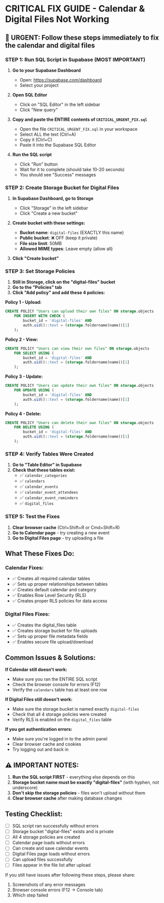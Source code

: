 # CRITICAL FIX GUIDE - Calendar & Digital Files Not Working

## 🚨 URGENT: Follow these steps immediately to fix the calendar and digital files

### STEP 1: Run SQL Script in Supabase (MOST IMPORTANT)

1. **Go to your Supabase Dashboard**
   - Open: https://supabase.com/dashboard
   - Select your project

2. **Open SQL Editor**
   - Click on "SQL Editor" in the left sidebar
   - Click "New query"

3. **Copy and paste the ENTIRE contents of `CRITICAL_URGENT_FIX.sql`**
   - Open the file `CRITICAL_URGENT_FIX.sql` in your workspace
   - Select ALL the text (Ctrl+A)
   - Copy it (Ctrl+C)
   - Paste it into the Supabase SQL Editor

4. **Run the SQL script**
   - Click "Run" button
   - Wait for it to complete (should take 10-20 seconds)
   - You should see "Success" messages

### STEP 2: Create Storage Bucket for Digital Files

1. **In Supabase Dashboard, go to Storage**
   - Click "Storage" in the left sidebar
   - Click "Create a new bucket"

2. **Create bucket with these settings:**
   - **Bucket name**: `digital-files` (EXACTLY this name)
   - **Public bucket**: ❌ OFF (keep it private)
   - **File size limit**: 50MB
   - **Allowed MIME types**: Leave empty (allow all)

3. **Click "Create bucket"**

### STEP 3: Set Storage Policies

1. **Still in Storage, click on the "digital-files" bucket**
2. **Go to the "Policies" tab**
3. **Click "Add policy" and add these 4 policies:**

**Policy 1 - Upload:**
```sql
CREATE POLICY "Users can upload their own files" ON storage.objects
    FOR INSERT WITH CHECK (
        bucket_id = 'digital-files' AND 
        auth.uid()::text = (storage.foldername(name))[1]
    );
```

**Policy 2 - View:**
```sql
CREATE POLICY "Users can view their own files" ON storage.objects
    FOR SELECT USING (
        bucket_id = 'digital-files' AND 
        auth.uid()::text = (storage.foldername(name))[1]
    );
```

**Policy 3 - Update:**  
```sql
CREATE POLICY "Users can update their own files" ON storage.objects
    FOR UPDATE USING (
        bucket_id = 'digital-files' AND 
        auth.uid()::text = (storage.foldername(name))[1]
    );
```

**Policy 4 - Delete:**
```sql
CREATE POLICY "Users can delete their own files" ON storage.objects
    FOR DELETE USING (
        bucket_id = 'digital-files' AND 
        auth.uid()::text = (storage.foldername(name))[1]
    );
```

### STEP 4: Verify Tables Were Created

1. **Go to "Table Editor" in Supabase**
2. **Check that these tables exist:**
   - ✅ `calendar_categories`
   - ✅ `calendars` 
   - ✅ `calendar_events`
   - ✅ `calendar_event_attendees`
   - ✅ `calendar_event_reminders`
   - ✅ `digital_files`

### STEP 5: Test the Fixes

1. **Clear browser cache** (Ctrl+Shift+R or Cmd+Shift+R)
2. **Go to Calendar page** - try creating a new event
3. **Go to Digital Files page** - try uploading a file

## What These Fixes Do:

### Calendar Fixes:
- ✅ Creates all required calendar tables
- ✅ Sets up proper relationships between tables
- ✅ Creates default calendar and category
- ✅ Enables Row Level Security (RLS)
- ✅ Creates proper RLS policies for data access

### Digital Files Fixes:
- ✅ Creates the digital_files table
- ✅ Creates storage bucket for file uploads
- ✅ Sets up proper file metadata fields
- ✅ Enables secure file upload/download

## Common Issues & Solutions:

**If Calendar still doesn't work:**
- Make sure you ran the ENTIRE SQL script
- Check the browser console for errors (F12)
- Verify the `calendars` table has at least one row

**If Digital Files still doesn't work:**
- Make sure the storage bucket is named exactly `digital-files`
- Check that all 4 storage policies were created
- Verify RLS is enabled on the `digital_files` table

**If you get authentication errors:**
- Make sure you're logged in to the admin panel
- Clear browser cache and cookies
- Try logging out and back in

## ⚠️ IMPORTANT NOTES:

1. **Run the SQL script FIRST** - everything else depends on this
2. **Storage bucket name must be exactly "digital-files"** (with hyphen, not underscore)
3. **Don't skip the storage policies** - files won't upload without them
4. **Clear browser cache** after making database changes

## Testing Checklist:

- [ ] SQL script ran successfully without errors
- [ ] Storage bucket "digital-files" exists and is private
- [ ] All 4 storage policies are created
- [ ] Calendar page loads without errors
- [ ] Can create and save calendar events
- [ ] Digital Files page loads without errors  
- [ ] Can upload files successfully
- [ ] Files appear in the file list after upload

If you still have issues after following these steps, please share:
1. Screenshots of any error messages
2. Browser console errors (F12 → Console tab)
3. Which step failed
